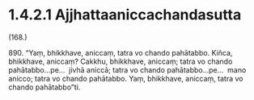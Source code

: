 # 1.4.2.1 Ajjhattaaniccachandasutta

(168.)

890\. “Yaṃ, bhikkhave, aniccaṃ, tatra vo chando pahātabbo. Kiñca, bhikkhave, aniccaṃ? Cakkhu, bhikkhave, aniccaṃ; tatra vo chando pahātabbo…pe…  jivhā aniccā; tatra vo chando pahātabbo…pe…  mano anicco; tatra vo chando pahātabbo. Yaṃ, bhikkhave, aniccaṃ, tatra vo chando pahātabbo”ti.
